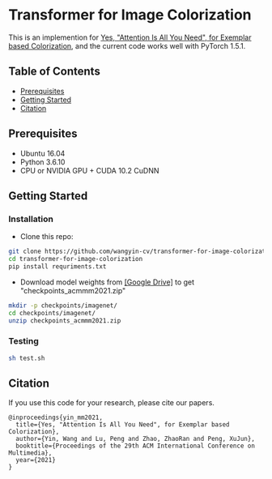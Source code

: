 # Transformer for Image Colorization
This is an implemention for [Yes, "Attention Is All You Need", for Exemplar based Colorization](https://dl.acm.org/doi/10.1145/3474085.3475385), and the current code works well with PyTorch 1.5.1.
## Table of Contents

- [Prerequisites](#Prerequisites)
- [Getting Started](#Getting-Started)
- [Citation](#Citation)

## Prerequisites
- Ubuntu 16.04
- Python 3.6.10
- CPU or NVIDIA GPU + CUDA 10.2 CuDNN

## Getting Started

### Installation
- Clone this repo:
```bash
git clone https://github.com/wangyin-cv/transformer-for-image-colorization
cd transformer-for-image-colorization
pip install requriments.txt
```
- Download model weights from <a href="https://drive.google.com/file/d/11FM-2v4iVH8Dvowo-7bQG56Z_ey8kjOa/view?usp=sharing">[Google Drive]</a> to get "checkpoints_acmmm2021.zip"
```bash
mkdir -p checkpoints/imagenet/
cd checkpoints/imagenet/
unzip checkpoints_acmmm2021.zip
```
### Testing
```bash
sh test.sh
```
## Citation
If you use this code for your research, please cite our papers.
```
@inproceedings{yin_mm2021,
  title={Yes, "Attention Is All You Need", for Exemplar based Colorization},
  author={Yin, Wang and Lu, Peng and Zhao, ZhaoRan and Peng, XuJun},
  booktitle={Proceedings of the 29th ACM International Conference on Multimedia},
  year={2021}
}
```
